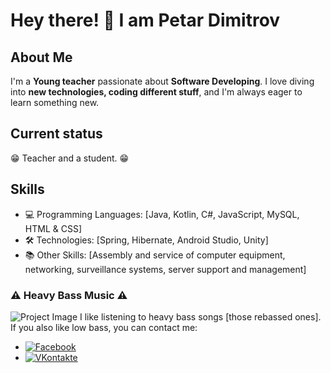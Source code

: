 # Hey there! 👋 I am Petar Dimitrov

## About Me
I'm a **Young teacher** passionate about **Software Developing**. I love diving into **new technologies, coding different stuff**, and I'm always eager to learn something new.

## Current status
:grin: Teacher and a student. :grin:

## Skills
- 💻 Programming Languages: [Java, Kotlin, C#, JavaScript, MySQL, HTML & CSS]
- 🛠️ Technologies: [Spring, Hibernate, Android Studio, Unity]
- 📚 Other Skills: [Assembly and service of computer equipment, networking, surveillance systems, server support and management]

### ⚠ Heavy Bass Music ⚠
![Project Image](https://i.postimg.cc/TYr3qhBV/background-modern.jpg)
I like listening to heavy bass songs [those rebassed ones].  
If you also like low bass, you can contact me:
- [![Facebook](https://img.shields.io/badge/Facebook-Profile-blue?style=flat-square&logo=facebook&logoColor=white)](https://www.facebook.com/profile.php?id=100026242775661)
- [![VKontakte](https://img.shields.io/badge/VKontakte-Profile-blue?style=flat-square&logo=vk&logoColor=white)](https://vk.com/id817756413)
<!--
**prdimitrov/prdimitrov** is a ✨ _special_ ✨ repository because its `README.md` (this file) appears on your GitHub profile.

Here are some ideas to get you started:

- 🔭 I’m currently working on ...
- 🌱 I’m currently learning ...
- 👯 I’m looking to collaborate on ...
- 🤔 I’m looking for help with ...
- 💬 Ask me about ...
- 📫 How to reach me: ...
- 😄 Pronouns: ...
- ⚡ Fun fact: ...
-->
